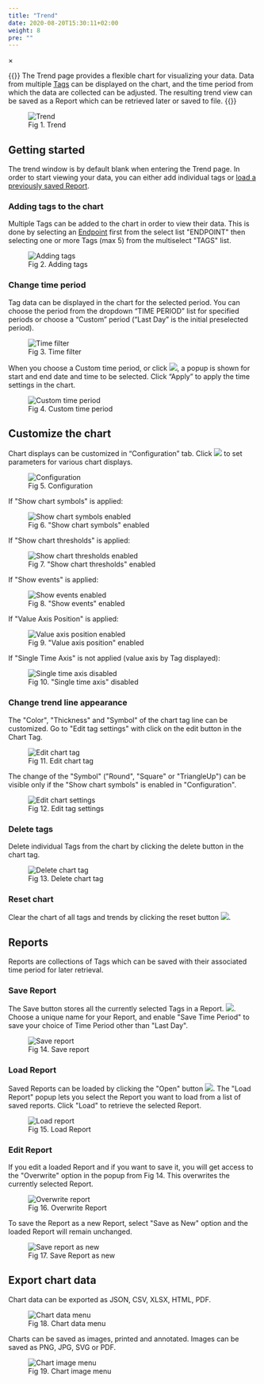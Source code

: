 ```yaml
---
title: "Trend"
date: 2020-08-20T15:30:11+02:00
weight: 8
pre: ""
---
```


<!-- The Modal -->
<div id="myModal" class="modal">
  <span class="close">&times;</span>
  <img class="modal-content" id="img01">
  <div id="caption"></div>
</div>

{{<lead>}}
The Trend page provides a flexible chart for visualizing your data. Data from multiple [Tags](/glossary#tag) can be displayed on the chart, and the time period from which the data are collected can be adjusted. The resulting trend view can be saved as a Report which can be retrieved later or saved to file.
{{</lead>}}
<figure class="image_container">
    <img class="center_image myImg" onClick="reply_click(this)"  id="trend_screen" src="/trend_screen.png" alt="Trend">
    <figcaption>Fig 1. Trend</figcaption>
</figure>

## Getting started
The trend window is by default blank when entering the Trend page. In order to start viewing your data, you can either add individual tags or [load a previously saved Report](/trend#reports).

### Adding tags to the chart
Multiple Tags can be added to the chart in order to view their data. This is done by selecting an [Endpoint](/glossary#endpoint) first from the select list "ENDPOINT" then selecting one or more Tags (max 5) from the multiselect "TAGS" list.
<figure class="image_container">
    <img class="center_image myImg figure_resize1" onClick="reply_click(this)"  id="trend_tag_list" src="/trend_tag_list.png" alt="Adding tags">
    <figcaption>Fig 2. Adding tags</figcaption>
</figure>

### Change time period
Tag data can be displayed in the chart for the selected period. You can choose the period from the dropdown “TIME PERIOD” list for specified periods or choose a “Custom” period (“Last Day” is the initial preselected period).
<figure class="image_container">
    <img class="center_image myImg figure_resize1" onClick="reply_click(this)"  id="time_period" src="/time_period.png" alt="Time filter">
    <figcaption>Fig 3. Time filter</figcaption>
</figure>

When you choose a Custom time period, or click <img src="/custom_time_period_button.png">, a popup is shown for start and end date and time to be selected. Click “Apply” to apply the time settings in the chart.
<figure class="image_container">
    <img class="center_image myImg figure_resize2" onClick="reply_click(this)"  id="custom_filter_screen" src="/custom_filter_screen.png" alt="Custom time period">
    <figcaption>Fig 4. Custom time period</figcaption>
</figure>

## Customize the chart
Chart displays can be customized in “Configuration” tab. Click <img src="/trend_config.png"> to set parameters for various chart displays. <br/>
<figure class="image_container">
    <img class="center_image myImg figure_resize1" onClick="reply_click(this)"  id="trend_config_popup" src="/trend_config_popup.png" alt="Configuration">
    <figcaption>Fig 5. Configuration</figcaption>
</figure>

If "Show chart symbols" is applied: <br/>
<figure class="image_container">
    <img class="center_image myImg" onClick="reply_click(this)"  id="show_chart_symbols" src="/show_chart_symbols.png" alt="Show chart symbols enabled">
    <figcaption>Fig 6. "Show chart symbols" enabled</figcaption>
</figure>

If "Show chart thresholds" is applied: <br/>
<figure class="image_container">
    <img class="center_image myImg" onClick="reply_click(this)"  id="show_chart_tresholds" src="/show_chart_tresholds.png" alt="Show chart thresholds enabled">
    <figcaption>Fig 7. "Show chart thresholds" enabled</figcaption>
</figure>

If "Show events" is applied: <br/>
<figure class="image_container">
    <img class="center_image myImg" onClick="reply_click(this)"  id="show_events" src="/show_events.png" alt="Show events enabled">
    <figcaption>Fig 8. "Show events" enabled</figcaption>
</figure>

If "Value Axis Position" is applied: <br/>
<figure class="image_container">
    <img class="center_image myImg" onClick="reply_click(this)"  id="value_axis_position" src="/value_axis_position.png" alt="Value axis position enabled">
    <figcaption>Fig 9. "Value axis position" enabled</figcaption>
</figure>

If "Single Time Axis" is not applied (value axis by Tag displayed): <br/>
<figure class="image_container">
    <img class="center_image myImg" onClick="reply_click(this)"  id="no_single_time_axis" src="/no_single_time_axis.png" alt="Single time axis disabled">
    <figcaption>Fig 10. "Single time axis" disabled</figcaption>
</figure>


### Change trend line appearance
The "Color", "Thickness" and "Symbol" of the chart tag line can be customized. Go to "Edit tag settings" with click on the edit button in the Chart Tag.
<figure class="image_container">
    <img class="center_image myImg figure_resize1" onClick="reply_click(this)"  id="edit_trend_tag_button" src="/edit_trend_tag_button.png" alt="Edit chart tag">
    <figcaption>Fig 11. Edit chart tag</figcaption>
</figure>
The change of the "Symbol" ("Round", "Square" or "TriangleUp") can be visible only if the "Show chart symbols" is enabled in "Configuration".
<figure class="image_container">
    <img class="center_image myImg figure_resize2" onClick="reply_click(this)"  id="edit_tag_settings" src="/edit_tag_settings.png" alt="Edit chart settings">
    <figcaption>Fig 12. Edit tag settings</figcaption>
</figure>

### Delete tags
Delete individual Tags from the chart by clicking the delete button in the chart tag.
<figure class="image_container">
    <img class="center_image myImg figure_resize1" onClick="reply_click(this)"  id="tag_delete_button" src="/tag_delete_button.png" alt="Delete chart tag">
    <figcaption>Fig 13. Delete chart tag</figcaption>
</figure>

### Reset chart
Clear the chart of all tags and trends by clicking the reset button <img src="/chart_reset_button.png">.

## Reports 
Reports are collections of Tags which can be saved with their associated time period for later retrieval.
### Save Report
The Save button stores all the currently selected Tags in a Report. <img src="/save_report_button.png">.<br> 
Choose a unique name for your Report, and enable "Save Time Period" to save your choice of Time Period other than "Last Day".
<figure class="image_container">
    <img class="center_image myImg" onClick="reply_click(this)"  id="save_new_report" src="/save_new_report.png" alt="Save report">
    <figcaption>Fig 14. Save report</figcaption>
</figure>

### Load Report
Saved Reports can be loaded by clicking the "Open" button <img src="/load_report_button.png">. The "Load Report" popup lets you select the Report you want to load from a list of saved reports. Click "Load" to retrieve the selected Report.
<figure class="image_container">
    <img class="center_image myImg figure_resize2" onClick="reply_click(this)"  id="load_report_popup" src="/load_report_popup.png" alt="Load report">
    <figcaption>Fig 15. Load Report</figcaption>
</figure>

### Edit Report
If you edit a loaded Report and if you want to save it, you will get access to the "Overwrite" option in the popup from Fig 14. This overwrites the currently selected Report.
<figure class="image_container">
    <img class="center_image myImg figure_resize1" onClick="reply_click(this)"  id="overwrite_report" src="/overwrite_report.png" alt="Overwrite report">
    <figcaption>Fig 16. Overwrite Report</figcaption>
</figure> 
 To save the Report as a new Report, select "Save as New" option and the loaded Report will remain unchanged.
<figure class="image_container">
    <img class="center_image myImg figure_resize1" onClick="reply_click(this)"  id="save_as_new_report" src="/save_as_new_report.png" alt="Save report as new">
    <figcaption>Fig 17. Save Report as new</figcaption>
</figure> 

## Export chart data
Chart data can be exported as JSON, CSV, XLSX, HTML, PDF. 
<figure class="image_container">
    <img class="center_image myImg figure_resize1" onClick="reply_click(this)"  id="chart_data_menu" src="/chart_data_menu.png" alt="Chart data menu">
    <figcaption>Fig 18. Chart data menu</figcaption>
</figure> 
Charts can be saved as images, printed and annotated. Images can be saved as PNG, JPG, SVG or PDF.
<figure class="image_container">
    <img class="center_image myImg figure_resize1" onClick="reply_click(this)"  id="chart_image_menu" src="/chart_image_menu.png" alt="Chart image menu">
    <figcaption>Fig 19. Chart image menu</figcaption>
</figure>

<script>
// Get the modal
var modal = document.getElementById("myModal");

var modalImg = document.getElementById("img01");
var captionText = document.getElementById("caption");
function reply_click(img)
{
    modal.style.display = "block";
    modalImg.src = img.src;
    captionText.innerHTML = img.alt;
}

modal.onclick = function() { 
  modal.style.display = "none";
}

document.addEventListener('keyup', function(e) {
    if (e.keyCode == 27) {
        modal.style.display = "none";
    }
});
</script>
